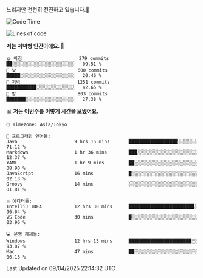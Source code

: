 느리지만 천천히 전진하고 있습니다.🐢

<!--START_SECTION:waka-->
![Code Time](http://img.shields.io/badge/Code%20Time-1%2C562%20hrs-blue)

![Lines of code](https://img.shields.io/badge/%EC%A0%80%EB%8A%94%20%EC%97%AC%ED%83%9C%EA%B9%8C%EC%A7%80%20-917.5%20thousand%20%EC%A4%84%EC%9D%98%20%EC%BD%94%EB%93%9C%EB%A5%BC%20%EC%9E%91%EC%84%B1%ED%96%88%EC%96%B4%EC%9A%94.-blue)

**저는 저녁형 인간이에요. 🦉** 

```text
🌞 아침                     279 commits         ██░░░░░░░░░░░░░░░░░░░░░░░   09.51 % 
🌆 낮　                     600 commits         █████░░░░░░░░░░░░░░░░░░░░   20.46 % 
🌃 저녁                     1251 commits        ███████████░░░░░░░░░░░░░░   42.65 % 
🌙 밤　                     803 commits         ███████░░░░░░░░░░░░░░░░░░   27.38 % 
```


📊 **저는 이번주를 이렇게 시간을 보냈어요.** 

```text
🕑︎ Timezone: Asia/Tokyo

💬 프로그래밍 언어들: 
Java                     9 hrs 15 mins       ██████████████████░░░░░░░   71.12 % 
Markdown                 1 hr 36 mins        ███░░░░░░░░░░░░░░░░░░░░░░   12.37 % 
YAML                     1 hr 9 mins         ██░░░░░░░░░░░░░░░░░░░░░░░   08.90 % 
JavaScript               16 mins             █░░░░░░░░░░░░░░░░░░░░░░░░   02.13 % 
Groovy                   14 mins             ░░░░░░░░░░░░░░░░░░░░░░░░░   01.81 % 

🔥 에디터들: 
IntelliJ IDEA            12 hrs 30 mins      ████████████████████████░   96.04 % 
VS Code                  30 mins             █░░░░░░░░░░░░░░░░░░░░░░░░   03.96 % 

💻 운영 체제들: 
Windows                  12 hrs 13 mins      ███████████████████████░░   93.87 % 
Mac                      47 mins             ██░░░░░░░░░░░░░░░░░░░░░░░   06.13 % 
```


 Last Updated on 09/04/2025 22:14:32 UTC
<!--END_SECTION:waka-->
